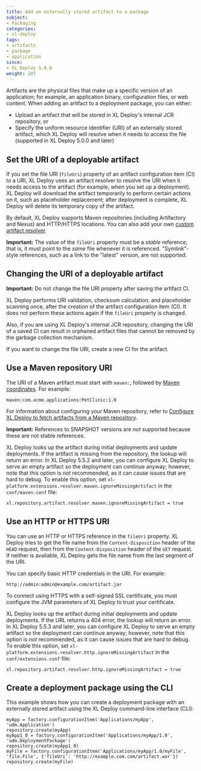 ```yaml
---
title: Add an externally stored artifact to a package
subject:
- Packaging
categories:
- xl-deploy
tags:
- artifacts
- package
- application
since:
- XL Deploy 5.0.0
weight: 207
---
```


Artifacts are the physical files that make up a specific version of an application; for example, an application binary, configuration files, or web content. When adding an artifact to a deployment package, you can either:

* Upload an artifact that will be stored in XL Deploy's internal JCR repository, or
* Specify the uniform resource identifier (URI) of an externally stored artifact, which XL Deploy will resolve when it needs to access the file (supported in XL Deploy 5.0.0 and later)

## Set the URI of a deployable artifact

If you set the file URI (`fileUri`) property of an artifact configuration item (CI) to a URI, XL Deploy uses an artifact resolver to resolve the URI when it needs access to the artifact (for example, when you set up a deployment). XL Deploy will download the artifact temporarily to perform certain actions on it, such as placeholder replacement; after deployment is complete, XL Deploy will delete its temporary copy of the artifact.

By default, XL Deploy supports Maven repositories (including Artifactory and Nexus) and HTTP/HTTPS locations. You can also add your own [custom artifact resolver](/xl-deploy/how-to/extend-the-external-artifact-storage-feature.html).

**Important:** The value of the `fileUri` property must be a *stable* reference; that is, it must point to the *same* file whenever it is referenced. "Symlink"-style references, such as a link to the "latest" version, are not supported.

## Changing the URI of a deployable artifact

**Important:** Do not change the file URI property after saving the artifact CI.

XL Deploy performs URI validation, checksum calculation, and placeholder scanning once, after the creation of the artifact configuration item (CI). It does not perform these actions again if the `fileUri` property is changed.

Also, if you are using XL Deploy's internal JCR repository, changing the URI of a saved CI can result in orphaned artifact files that cannot be removed by the garbage collection mechanism.

If you want to change the file URI, create a new CI for the artifact.

## Use a Maven repository URI

The URI of a Maven artifact must start with `maven:`, followed by [Maven coordinates](http://maven.apache.org/pom.html#Maven_Coordinates). For example:

    maven:com.acme.applications:PetClinic:1.0

For information about configuring your Maven repository, refer to [Configure XL Deploy to fetch artifacts from a Maven repository](/xl-deploy/how-to/configure-xl-deploy-to-fetch-artifacts-from-a-maven-repository.html).

**Important:** References to SNAPSHOT versions are *not* supported because these are not stable references.

XL Deploy looks up the artifact during initial deployments and update deployments. If the artifact is missing from the repository, the lookup will return an error. In XL Deploy 5.5.2 and later, you can configure XL Deploy to serve an empty artifact so the deployment can continue anyway; however, note that this option is *not* recommended, as it can cause issues that are hard to debug. To enable this option, set `xl-platform.extensions.resolver.maven.ignoreMissingArtifact` in the `conf/maven.conf` file:

    xl.repository.artifact.resolver.maven.ignoreMissingArtifact = true

## Use an HTTP or HTTPS URI

You can use an HTTP or HTTPS reference in the `fileUri` property. XL Deploy tries to get the file name from the `Content-Disposition` header of the `HEAD` request, then from the `Content-Disposition` header of the `GET` request. If neither is available, XL Deploy gets the file name from the last segment of the URI.

You can specify basic HTTP credentials in the URI. For example:

    http://admin:admin@example.com/artifact.jar

To connect using HTTPS with a self-signed SSL certificate, you must configure the JVM parameters of XL Deploy to trust your certificate.

XL Deploy looks up the artifact during initial deployments and update deployments. If the URL returns a 404 error, the lookup will return an error. In XL Deploy 5.5.3 and later, you can configure XL Deploy to serve an empty artifact so the deployment can continue anyway; however, note that this option is *not* recommended, as it can cause issues that are hard to debug. To enable this option, set `xl-platform.extensions.resolver.http.ignoreMissingArtifact` in the `conf/extensions.conf` file:

    xl.repository.artifact.resolver.http.ignoreMissingArtifact = true

## Create a deployment package using the CLI

This example shows how you can create a deployment package with an externally stored artifact using the XL Deploy command-line interface (CLI):

    myApp = factory.configurationItem('Applications/myApp', 'udm.Application')
    repository.create(myApp)
    myApp1_0 = factory.configurationItem('Applications/myApp/1.0', 'udm.DeploymentPackage')
    repository.create(myApp1_0)
    myFile = factory.configurationItem('Applications/myApp/1.0/myFile', 'file.File', {'fileUri': 'http://example.com.com/artifact.war'})
    repository.create(myFile)
